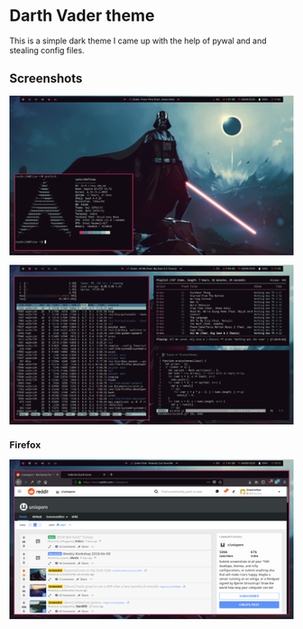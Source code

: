 # Darth Vader theme

This is a simple dark theme I came up with the help of pywal and and stealing config files.

##  Screenshots

![alt text](https://github.com/Valkrith/Darth-Dots/blob/master/screen.png)

![alt text](https://github.com/Valkrith/Darth-Dots/blob/master/screenshot.png)

### Firefox
![alt text](https://github.com/Valkrith/Darth-Dots/blob/master/screenshot-firefox.png)